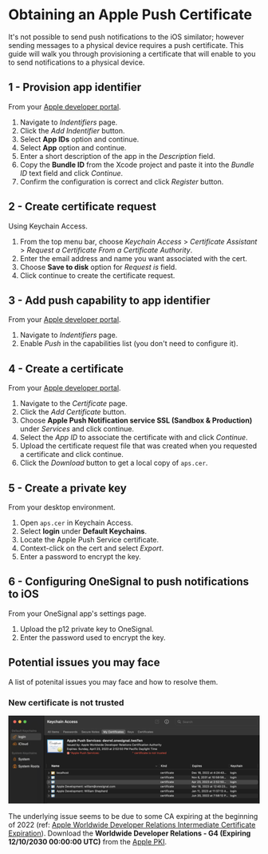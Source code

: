 
# Obtaining an Apple Push Certificate

It's not possible to send push notifications to the iOS similator; however sending messages to a physical device requires a push certificate. This guide will walk you through provisioning a certificate that will enable to you to send notifications to a physical device.

## 1 - Provision app identifier

From your [Apple developer portal](https://developer.apple.com).

1. Navigate to _Indentifiers_ page.
2. Click the _Add Indentifier_ button.
3. Select **App IDs** option and continue.
4. Select **App** option and continue.
5. Enter a short description of the app in the _Description_ field.
6. Copy the **Bundle ID** from the Xcode project and paste it into the _Bundle ID_ text field and click _Continue_.
7. Confirm the configuration is correct and click _Register_ button.

## 2 - Create certificate request

Using Keychain Access.

1. From the top menu bar, choose _Keychain Access_ > _Certificate Assistant_ > _Request a Certificate From a Certificate Authority_.
2. Enter the email address and name you want associated with the cert.
3. Choose **Save to disk** option for _Request is_ field.
4. Click continue to create the certificate request.

## 3 - Add push capability to app identifier

From your [Apple developer portal](https://developer.apple.com).

1. Navigate to _Indentifiers_ page.
2. Enable _Push_ in the capabilities list (you don't need to configure it).

## 4 - Create a certificate

From your [Apple developer portal](https://developer.apple.com).

1. Navigate to the _Certificate_ page.
2. Click the _Add Certificate_ button.
3. Choose **Apple Push Notification service SSL (Sandbox & Production)** under _Services_ and click continue.
4. Select the _App ID_ to associate the certificate with and click _Continue_.
5. Upload the certificate request file that was created when you requested a certificate and click continue.
6. Click the _Download_ button to get a local copy of `aps.cer`.

## 5 - Create a private key

From your desktop environment.

1. Open `aps.cer` in Keychain Access.
2. Select **login** under **Default Keychains**.
3. Locate the Apple Push Service certificate.
4. Context-click on the cert and select _Export_.
5. Enter a password to encrypt the key.

## 6 - Configuring OneSignal to push notifications to iOS

From your OneSignal app's settings page.

1. Upload the p12 private key to OneSignal.
2. Enter the password used to encrypt the key.

## Potential issues you may face

A list of potenital issues you may face and how to resolve them.

### New certificate is not trusted

![Invalid certificate](</assets/keychain%20(censored).png>)

The underlying issue seems to be due to some CA expiring at the beginning of 2022 (ref: [Apple Worldwide Developer Relations Intermediate Certificate Expiration](https://developer.apple.com/support/expiration/)). Download the **Worldwide Developer Relations - G4 (Expiring 12/10/2030 00:00:00 UTC)** from the [Apple PKI](https://www.apple.com/certificateauthority/).
